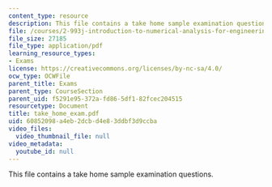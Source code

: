 ```yaml
---
content_type: resource
description: This file contains a take home sample examination questions.
file: /courses/2-993j-introduction-to-numerical-analysis-for-engineering-13-002j-spring-2005/60852098a4eb2dcbd4e83ddbf3d9ccba_take_home_exam.pdf
file_size: 27185
file_type: application/pdf
learning_resource_types:
- Exams
license: https://creativecommons.org/licenses/by-nc-sa/4.0/
ocw_type: OCWFile
parent_title: Exams
parent_type: CourseSection
parent_uid: f5291e95-372a-fd86-5df1-82fcec204515
resourcetype: Document
title: take_home_exam.pdf
uid: 60852098-a4eb-2dcb-d4e8-3ddbf3d9ccba
video_files:
  video_thumbnail_file: null
video_metadata:
  youtube_id: null
---
```

This file contains a take home sample examination questions.